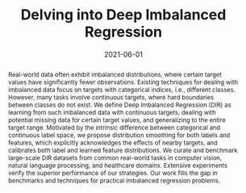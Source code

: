 ---
# Documentation: https://wowchemy.com/docs/managing-content/

title: Delving into Deep Imbalanced Regression
subtitle: ''
summary: ''
authors:
- Yuzhe Yang
- Kaiwen Zha
- admin
- Hao Wang
- Dina Katabi
tags: ['Regression']
categories: []
date: '2021-06-01'
# lastmod: 2021-06-12T11:07:49+08:00
featured: false
draft: false

# Featured image
# To use, add an image named `featured.jpg/png` to your page's folder.
# Focal points: Smart, Center, TopLeft, Top, TopRight, Left, Right, BottomLeft, Bottom, BottomRight.
image:
  caption: ''
  focal_point: ''
  preview_only: false

# Projects (optional).
#   Associate this post with one or more of your projects.
#   Simply enter your project's folder or file name without extension.
#   E.g. `projects = ["internal-project"]` references `content/project/deep-learning/index.md`.
#   Otherwise, set `projects = []`.
projects: []
publishDate: '2021-06-12T03:07:49.197787Z'
publication_types: '1'
abstract: '
Real-world data often exhibit imbalanced distributions, where certain target values have significantly fewer observations. Existing techniques for dealing with imbalanced data focus on targets with categorical indices, i.e., different classes. However, many tasks involve continuous targets, where hard boundaries between classes do not exist. We define Deep Imbalanced Regression (DIR) as learning from such imbalanced data with continuous targets, dealing with potential missing data for certain target values, and generalizing to the entire target range. Motivated by the intrinsic difference between categorical and continuous label space, we propose distribution smoothing for both labels and features, which explicitly acknowledges the effects of nearby targets, and calibrates both label and learned feature distributions. We curate and benchmark large-scale DIR datasets from common real-world tasks in computer vision, natural language processing, and healthcare domains. Extensive experiments verify the superior performance of our strategies. Our work fills the gap in benchmarks and techniques for practical imbalanced regression problems.
'
publication: In *International Conference on Machine Learning*
# publication_short: In *ICML*
url_pdf: 'https://arxiv.org/abs/2102.09554'
url_code: 'https://github.com/YyzHarry/imbalanced-regression'
url_project: 'http://dir.csail.mit.edu'
# Custom links (uncomment lines below)
# links:
# - name: Custom Link
#   url: http://example.org
links: 
- name: post
  url: "https://towardsdatascience.com/strategies-and-tactics-for-regression-on-imbalanced-data-61eeb0921fca"
---
